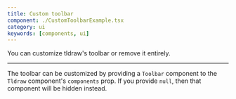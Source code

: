 ```yaml
---
title: Custom toolbar
component: ./CustomToolbarExample.tsx
category: ui
keywords: [components, ui]
---
```


You can customize tldraw's toolbar or remove it entirely.

---

The toolbar can be customized by providing a `Toolbar` component to the `Tldraw` component's `components` prop. If you provide `null`, then that component will be hidden instead.
